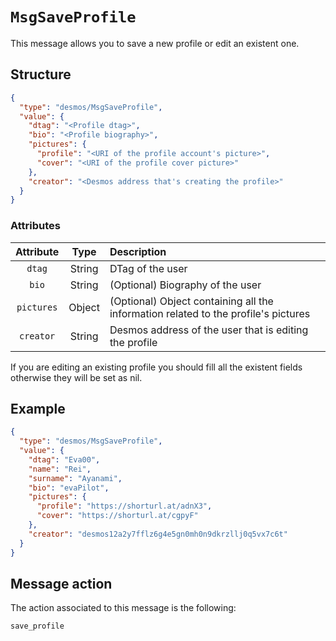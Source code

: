 # `MsgSaveProfile`
This message allows you to save a new profile or edit an existent one.

## Structure
````json
{
  "type": "desmos/MsgSaveProfile",
  "value": {
    "dtag": "<Profile dtag>",
    "bio": "<Profile biography>",
    "pictures": {
      "profile": "<URI of the profile account's picture>",
      "cover": "<URI of the profile cover picture>"
    },
    "creator": "<Desmos address that's creating the profile>"
  }
}
````

### Attributes
| Attribute | Type | Description |
| :-------: | :----: | :-------- |
| `dtag` | String | DTag of the user |
| `bio` | String | (Optional) Biography of the user |
| `pictures` | Object | (Optional) Object containing all the information related to the profile's pictures |
| `creator` | String | Desmos address of the user that is editing the profile |

If you are editing an existing profile you should fill all the existent fields otherwise they will be set as nil.

## Example
````json
{
  "type": "desmos/MsgSaveProfile",
  "value": {
    "dtag": "Eva00",
    "name": "Rei",
    "surname": "Ayanami",
    "bio": "evaPilot",
    "pictures": {
      "profile": "https://shorturl.at/adnX3",
      "cover": "https://shorturl.at/cgpyF"
    },
    "creator": "desmos12a2y7fflz6g4e5gn0mh0n9dkrzllj0q5vx7c6t"
  }
}
````

## Message action
The action associated to this message is the following:

```
save_profile
```

